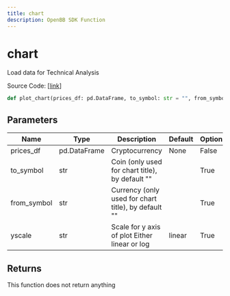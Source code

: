 ```yaml
---
title: chart
description: OpenBB SDK Function
---
```


# chart

Load data for Technical Analysis

Source Code: [[link](https://github.com/OpenBB-finance/OpenBBTerminal/tree/main/openbb_terminal/cryptocurrency/cryptocurrency_helpers.py#L858)]

```python
def plot_chart(prices_df: pd.DataFrame, to_symbol: str = "", from_symbol: str = "", source: str = "", exchange: str = "", interval: str = "", external_axes: list[plt.Axes] | None = None, yscale: str = "linear") -> None
```
## Parameters

| Name | Type | Description | Default | Optional |
| ---- | ---- | ----------- | ------- | -------- |
| prices_df | pd.DataFrame | Cryptocurrency | None | False |
| to_symbol | str | Coin (only used for chart title), by default "" |  | True |
| from_symbol | str | Currency (only used for chart title), by default "" |  | True |
| yscale | str | Scale for y axis of plot Either linear or log | linear | True |

## Returns

This function does not return anything

